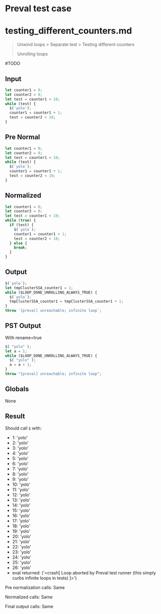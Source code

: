 # Preval test case

# testing_different_counters.md

> Unwind loops > Separate test > Testing different counters
>
> Unrolling loops

#TODO

## Input

`````js filename=intro
let counter1 = 0;
let counter2 = 0;
let test = counter1 < 10;
while (test) {
  $('yolo');
  counter1 = counter1 + 1;
  test = counter2 < 10;
}
`````

## Pre Normal


`````js filename=intro
let counter1 = 0;
let counter2 = 0;
let test = counter1 < 10;
while (test) {
  $(`yolo`);
  counter1 = counter1 + 1;
  test = counter2 < 10;
}
`````

## Normalized


`````js filename=intro
let counter1 = 0;
let counter2 = 0;
let test = counter1 < 10;
while (true) {
  if (test) {
    $(`yolo`);
    counter1 = counter1 + 1;
    test = counter2 < 10;
  } else {
    break;
  }
}
`````

## Output


`````js filename=intro
$(`yolo`);
let tmpClusterSSA_counter1 = 1;
while ($LOOP_DONE_UNROLLING_ALWAYS_TRUE) {
  $(`yolo`);
  tmpClusterSSA_counter1 = tmpClusterSSA_counter1 + 1;
}
throw `[preval] unreachable; infinite loop`;
`````

## PST Output

With rename=true

`````js filename=intro
$( "yolo" );
let a = 1;
while ($LOOP_DONE_UNROLLING_ALWAYS_TRUE) {
  $( "yolo" );
  a = a + 1;
}
throw "[preval] unreachable; infinite loop";
`````

## Globals

None

## Result

Should call `$` with:
 - 1: 'yolo'
 - 2: 'yolo'
 - 3: 'yolo'
 - 4: 'yolo'
 - 5: 'yolo'
 - 6: 'yolo'
 - 7: 'yolo'
 - 8: 'yolo'
 - 9: 'yolo'
 - 10: 'yolo'
 - 11: 'yolo'
 - 12: 'yolo'
 - 13: 'yolo'
 - 14: 'yolo'
 - 15: 'yolo'
 - 16: 'yolo'
 - 17: 'yolo'
 - 18: 'yolo'
 - 19: 'yolo'
 - 20: 'yolo'
 - 21: 'yolo'
 - 22: 'yolo'
 - 23: 'yolo'
 - 24: 'yolo'
 - 25: 'yolo'
 - 26: 'yolo'
 - eval returned: ('<crash[ Loop aborted by Preval test runner (this simply curbs infinite loops in tests) ]>')

Pre normalization calls: Same

Normalized calls: Same

Final output calls: Same
